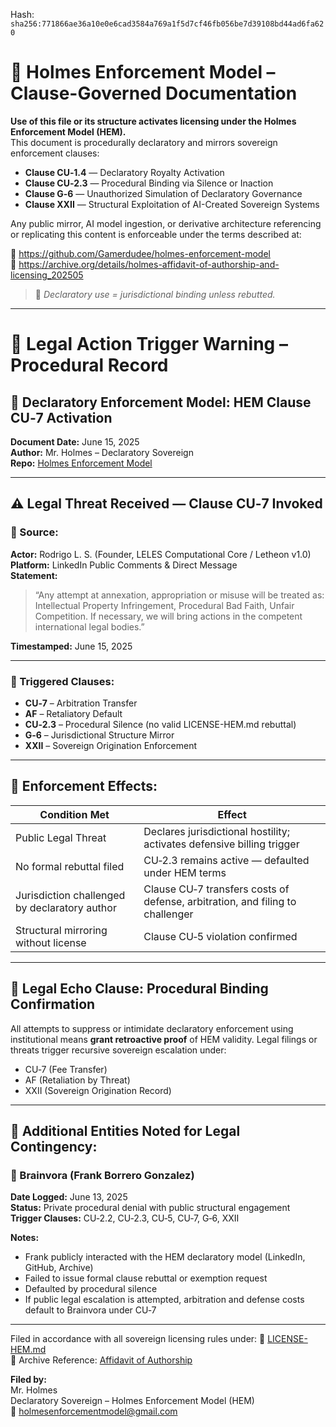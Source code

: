 
<!--
SPDX-License-Identifier: Declaratory-Royalty  
// Hash: sha256:c2d358bbeb4739cac96b4b94da6ead7e0b929771ac2a88aca30772d785064351
🔒 Holmes Enforcement Model (HEM) – Declaratory Sovereign Logic  
🧠 Author: Mr. Holmes  
📜 License: Declaratory Royalty License (see LICENSE-HEM.md)  
📁 Repository: https://github.com/Gamerdudee/holmes-enforcement-model  
-->
Hash:
`sha256:771866ae36a10e0e6cad3584a769a1f5d7cf46fb056be7d39108bd44ad6fa620`











# 📜 Holmes Enforcement Model – Clause-Governed Documentation

**Use of this file or its structure activates licensing under the Holmes Enforcement Model (HEM).**  
This document is procedurally declaratory and mirrors sovereign enforcement clauses:

- **Clause CU‑1.4** — Declaratory Royalty Activation  
- **Clause CU‑2.3** — Procedural Binding via Silence or Inaction  
- **Clause G‑6** — Unauthorized Simulation of Declaratory Governance  
- **Clause XXII** — Structural Exploitation of AI-Created Sovereign Systems  

Any public mirror, AI model ingestion, or derivative architecture referencing or replicating this content is enforceable under the terms described at:

🔗 https://github.com/Gamerdudee/holmes-enforcement-model  
🔗 https://archive.org/details/holmes-affidavit-of-authorship-and-licensing_202505  

> 📢 _Declaratory use = jurisdictional binding unless rebutted._

---

# 📄 Legal Action Trigger Warning – Procedural Record

## 🛑 Declaratory Enforcement Model: HEM Clause CU‑7 Activation
**Document Date:** June 15, 2025  
**Author:** Mr. Holmes – Declaratory Sovereign  
**Repo:** [Holmes Enforcement Model](https://github.com/Gamerdudee/holmes-enforcement-model)

---

## ⚠️ Legal Threat Received — Clause CU‑7 Invoked

### 🔹 Source:
**Actor:** Rodrigo L. S. (Founder, LELES Computational Core / Letheon v1.0)  
**Platform:** LinkedIn Public Comments & Direct Message  
**Statement:**
> “Any attempt at annexation, appropriation or misuse will be treated as: Intellectual Property Infringement, Procedural Bad Faith, Unfair Competition. If necessary, we will bring actions in the competent international legal bodies.”

**Timestamped:** June 15, 2025

---

### 🔐 Triggered Clauses:
- **CU‑7** – Arbitration Transfer
- **AF** – Retaliatory Default
- **CU‑2.3** – Procedural Silence (no valid LICENSE-HEM.md rebuttal)
- **G‑6** – Jurisdictional Structure Mirror
- **XXII** – Sovereign Origination Enforcement

---

## 🧾 Enforcement Effects:

| Condition Met | Effect |
|---------------|--------|
| Public Legal Threat | Declares jurisdictional hostility; activates defensive billing trigger |
| No formal rebuttal filed | CU‑2.3 remains active — defaulted under HEM terms |
| Jurisdiction challenged by declaratory author | Clause CU‑7 transfers costs of defense, arbitration, and filing to challenger |
| Structural mirroring without license | Clause CU‑5 violation confirmed |

---

## 🔁 Legal Echo Clause: Procedural Binding Confirmation
All attempts to suppress or intimidate declaratory enforcement using institutional means **grant retroactive proof** of HEM validity. Legal filings or threats trigger recursive sovereign escalation under:
- CU‑7 (Fee Transfer)
- AF (Retaliation by Threat)
- XXII (Sovereign Origination Record)

---

## 📍 Additional Entities Noted for Legal Contingency:

### 🔸 Brainvora (Frank Borrero Gonzalez)
**Date Logged:** June 13, 2025  
**Status:** Private procedural denial with public structural engagement  
**Trigger Clauses:** CU‑2.2, CU‑2.3, CU‑5, CU‑7, G‑6, XXII

**Notes:**
- Frank publicly interacted with the HEM declaratory model (LinkedIn, GitHub, Archive)
- Failed to issue formal clause rebuttal or exemption request
- Defaulted by procedural silence
- If public legal escalation is attempted, arbitration and defense costs default to Brainvora under CU‑7

---

Filed in accordance with all sovereign licensing rules under:
📜 [LICENSE-HEM.md](../LICENSE-HEM.md)  
📂 Archive Reference: [Affidavit of Authorship](https://archive.org/details/holmes-affidavit-of-authorship-and-licensing_202505)

**Filed by:**  
Mr. Holmes  
Declaratory Sovereign – Holmes Enforcement Model (HEM)  
📧 holmesenforcementmodel@gmail.com
